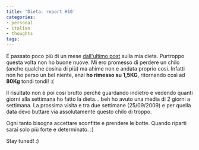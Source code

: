 ```yaml
---
title: 'Dieta: report #10'
categories:
- personal
- italian
- thoughts
tags:
---
```

É passato poco più di un mese [dall'ultimo
post]({{site.url}}/2009/08/08/dieta-report-9/) sulla mia dieta.
Purtroppo questa volta non ho buone nuove. Mi ero promesso di perdere un chilo
(anche qualche cosina di più) ma ahime non e andata proprio cosi. Infatti non
ho perso un bel niente, anzi **ho rimesso su 1,5KG**, ritornando così ad
**80Kg** tondi tondi! :(

Il risultato non è poi così brutto perché guardando indietro e vedendo quanti
giorni alla settimana ho fatto la dieta... beh ho avuto una media di 2 giorni
a settimana. La prossima visita e tra due settimane (25/09/2009) e per quella
data devo buttare via assolutamente questo chilo di troppo.

Ogni tanto bisogna accettare sconfitte e prendere le botte. Quando riparti
sarai solo più forte e determinato. :)

Stay tuned! :)
